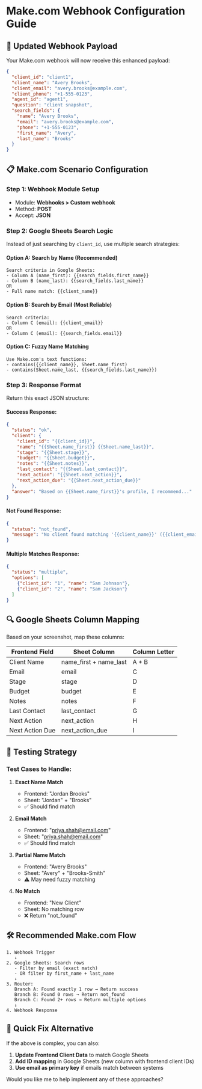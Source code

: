 # Make.com Webhook Configuration Guide

## 🔧 Updated Webhook Payload

Your Make.com webhook will now receive this enhanced payload:

```json
{
  "client_id": "client1",
  "client_name": "Avery Brooks",
  "client_email": "avery.brooks@example.com", 
  "client_phone": "+1-555-0123",
  "agent_id": "agent1",
  "question": "client snapshot",
  "search_fields": {
    "name": "Avery Brooks",
    "email": "avery.brooks@example.com",
    "phone": "+1-555-0123", 
    "first_name": "Avery",
    "last_name": "Brooks"
  }
}
```

## 📋 Make.com Scenario Configuration

### Step 1: Webhook Module Setup
- Module: **Webhooks > Custom webhook**
- Method: **POST**
- Accept: **JSON**

### Step 2: Google Sheets Search Logic
Instead of just searching by `client_id`, use multiple search strategies:

#### Option A: Search by Name (Recommended)
```
Search criteria in Google Sheets:
- Column A (name_first): {{search_fields.first_name}}
- Column B (name_last): {{search_fields.last_name}}
OR
- Full name match: {{client_name}}
```

#### Option B: Search by Email (Most Reliable)
```
Search criteria:
- Column C (email): {{client_email}}
OR
- Column C (email): {{search_fields.email}}
```

#### Option C: Fuzzy Name Matching
```
Use Make.com's text functions:
- contains({{client_name}}, Sheet.name_first)
- contains(Sheet.name_last, {{search_fields.last_name}})
```

### Step 3: Response Format
Return this exact JSON structure:

#### Success Response:
```json
{
  "status": "ok",
  "client": {
    "client_id": "{{client_id}}",
    "name": "{{Sheet.name_first}} {{Sheet.name_last}}",
    "stage": "{{Sheet.stage}}",
    "budget": "{{Sheet.budget}}",
    "notes": "{{Sheet.notes}}", 
    "last_contact": "{{Sheet.last_contact}}",
    "next_action": "{{Sheet.next_action}}",
    "next_action_due": "{{Sheet.next_action_due}}"
  },
  "answer": "Based on {{Sheet.name_first}}'s profile, I recommend..."
}
```

#### Not Found Response:
```json
{
  "status": "not_found",
  "message": "No client found matching '{{client_name}}' ({{client_email}})"
}
```

#### Multiple Matches Response:
```json
{
  "status": "multiple", 
  "options": [
    {"client_id": "1", "name": "Sam Johnson"},
    {"client_id": "2", "name": "Sam Jackson"}
  ]
}
```

## 🔍 Google Sheets Column Mapping

Based on your screenshot, map these columns:

| Frontend Field | Sheet Column | Column Letter |
|---------------|--------------|---------------|
| Client Name | name_first + name_last | A + B |
| Email | email | C |
| Stage | stage | D |
| Budget | budget | E |
| Notes | notes | F |
| Last Contact | last_contact | G |
| Next Action | next_action | H |
| Next Action Due | next_action_due | I |

## 🧪 Testing Strategy

### Test Cases to Handle:

1. **Exact Name Match**
   - Frontend: "Jordan Brooks" 
   - Sheet: "Jordan" + "Brooks"
   - ✅ Should find match

2. **Email Match** 
   - Frontend: "priya.shah@email.com"
   - Sheet: "priya.shah@email.com"
   - ✅ Should find match

3. **Partial Name Match**
   - Frontend: "Avery Brooks"
   - Sheet: "Avery" + "Brooks-Smith" 
   - ⚠️ May need fuzzy matching

4. **No Match**
   - Frontend: "New Client"
   - Sheet: No matching row
   - ❌ Return "not_found"

## 🛠️ Recommended Make.com Flow

```
1. Webhook Trigger
   ↓
2. Google Sheets: Search rows
   - Filter by email (exact match)
   - OR filter by first_name + last_name
   ↓  
3. Router:
   Branch A: Found exactly 1 row → Return success
   Branch B: Found 0 rows → Return not_found  
   Branch C: Found 2+ rows → Return multiple options
   ↓
4. Webhook Response
```

## 🎯 Quick Fix Alternative

If the above is complex, you can also:

1. **Update Frontend Client Data** to match Google Sheets
2. **Add ID mapping** in Google Sheets (new column with frontend client IDs)
3. **Use email as primary key** if emails match between systems

Would you like me to help implement any of these approaches?
